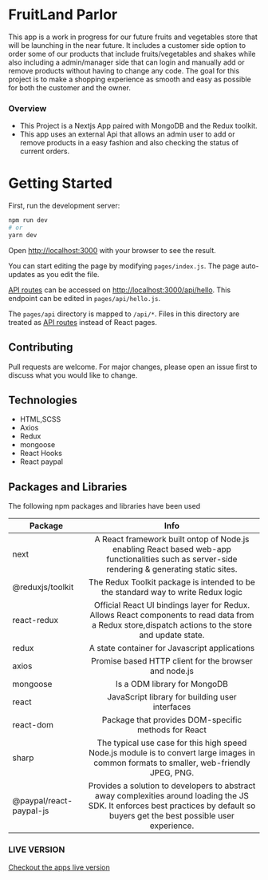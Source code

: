 # FruitLand Parlor
This app is a work in progress for our future fruits and vegetables store that will be launching in the near future. It includes a customer side option to order some of our products that include fruits/vegetables and shakes while also including a admin/manager side that can login and manually add or remove products without having to change any code. The goal for this project is to make a shopping experience as smooth and easy as possible for both the customer and the owner.

### Overview
- This Project is a Nextjs App paired with MongoDB and the Redux toolkit.
- This app uses an external Api that allows an admin user to add or remove products in a easy fashion and also checking the status of current orders.


# Getting Started

First, run the development server:

```bash
npm run dev
# or
yarn dev
```

Open [http://localhost:3000](http://localhost:3000) with your browser to see the result.

You can start editing the page by modifying `pages/index.js`. The page auto-updates as you edit the file.

[API routes](https://nextjs.org/docs/api-routes/introduction) can be accessed on [http://localhost:3000/api/hello](http://localhost:3000/api/hello). This endpoint can be edited in `pages/api/hello.js`.

The `pages/api` directory is mapped to `/api/*`. Files in this directory are treated as [API routes](https://nextjs.org/docs/api-routes/introduction) instead of React pages.

## Contributing

Pull requests are welcome. For major changes, please open an issue first to discuss what you would like to change.

## Technologies
- HTML,SCSS
- Axios
- Redux
- mongoose
- React Hooks
- React paypal

## Packages and Libraries

The following npm packages and libraries have been used

|Package        |Info           |
| ------------- |:-------------:|
| next| A React framework built ontop of Node.js enabling React based web-app functionalities such as server-side rendering & generating static sites.  |
| @reduxjs/toolkit | The Redux Toolkit package is intended to be the standard way to write Redux logic     |
| react-redux | Official React UI bindings layer for Redux. Allows React components to read data from a Redux store,dispatch actions to the store and update state.   |
| redux | A state container for Javascript applications      |
| axios | Promise based HTTP client for the browser and node.js     |
| mongoose | Is a ODM library for MongoDB     |
|react | JavaScript library for building user interfaces    |
| react-dom | Package that provides DOM-specific methods for React    |
| sharp |The typical use case for this high speed Node.js module is to convert large images in common formats to smaller, web-friendly JPEG, PNG.  |
| @paypal/react-paypal-js |Provides a solution to developers to abstract away complexities around loading the JS SDK. It enforces best practices by default so buyers get the best possible user experience.|

### LIVE VERSION
[Checkout the apps live version](https://fruit-land-parlor.vercel.app/)

